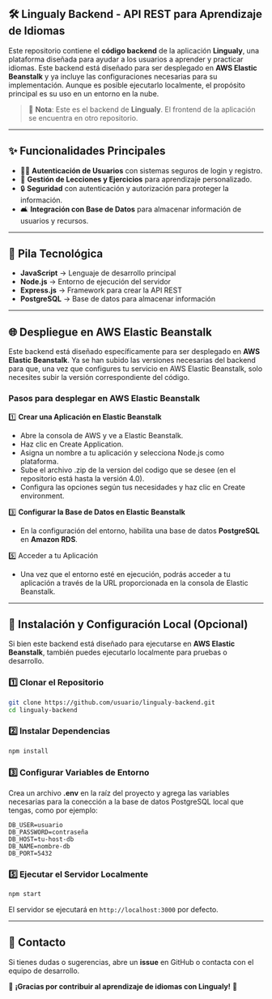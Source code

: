 ## 🛠 Lingualy Backend - API REST para Aprendizaje de Idiomas  

Este repositorio contiene el **código backend** de la aplicación **Lingualy**, una plataforma diseñada para ayudar a los usuarios a aprender y practicar idiomas. Este backend está diseñado para ser desplegado en **AWS Elastic Beanstalk** y ya incluye las configuraciones necesarias para su implementación. Aunque es posible ejecutarlo localmente, el propósito principal es su uso en un entorno en la nube.  

> 📢 **Nota**: Este es el backend de **Lingualy**. El frontend de la aplicación se encuentra en otro repositorio.

---

## ✨ **Funcionalidades Principales**  

- 👨‍🏫 **Autenticación de Usuarios** con sistemas seguros de login y registro.  
- 📅 **Gestión de Lecciones y Ejercicios** para aprendizaje personalizado.  
- 🔒 **Seguridad** con autenticación y autorización para proteger la información.  
- 🛋️ **Integración con Base de Datos** para almacenar información de usuarios y recursos.  

---

## 🔧 **Pila Tecnológica**  

- **JavaScript** → Lenguaje de desarrollo principal  
- **Node.js** → Entorno de ejecución del servidor  
- **Express.js** → Framework para crear la API REST  
- **PostgreSQL** → Base de datos para almacenar información  

---

## 🌐 **Despliegue en AWS Elastic Beanstalk**  

Este backend está diseñado específicamente para ser desplegado en **AWS Elastic Beanstalk**. Ya se han subido las versiones necesarias del backend para que, una vez que configures tu servicio en AWS Elastic Beanstalk, solo necesites subir la versión correspondiente del código.  

### **Pasos para desplegar en AWS Elastic Beanstalk**  

1️⃣ **Crear una Aplicación en Elastic Beanstalk**  
   - Abre la consola de AWS y ve a Elastic Beanstalk.
   - Haz clic en Create Application.
   - Asigna un nombre a tu aplicación y selecciona Node.js como plataforma.
   - Sube el archivo .zip de la version del codigo que se desee (en el repositorio está hasta la versión 4.0).
   - Configura las opciones según tus necesidades y haz clic en Create environment. 

3️⃣ **Configurar la Base de Datos en Elastic Beanstalk**  
   - En la configuración del entorno, habilita una base de datos **PostgreSQL** en **Amazon RDS**.   

5️⃣ Acceder a tu Aplicación
   - Una vez que el entorno esté en ejecución, podrás acceder a tu aplicación a través de la URL proporcionada en la consola de Elastic Beanstalk.

---

## 🚀 **Instalación y Configuración Local (Opcional)**  

Si bien este backend está diseñado para ejecutarse en **AWS Elastic Beanstalk**, también puedes ejecutarlo localmente para pruebas o desarrollo.

### 1️⃣ **Clonar el Repositorio**  
```sh
git clone https://github.com/usuario/lingualy-backend.git
cd lingualy-backend
```

### 2️⃣ **Instalar Dependencias**  
```sh
npm install
```

### 3️⃣ **Configurar Variables de Entorno**  
Crea un archivo **.env** en la raíz del proyecto y agrega las variables necesarias para la conección a la base de datos PostgreSQL local que tengas, como por ejemplo:  
```env
DB_USER=usuario
DB_PASSWORD=contraseña
DB_HOST=tu-host-db
DB_NAME=nombre-db
DB_PORT=5432
```

### 5️⃣ **Ejecutar el Servidor Localmente**  
```sh
npm start
```

El servidor se ejecutará en `http://localhost:3000` por defecto.  

---


## 💌 **Contacto**  

Si tienes dudas o sugerencias, abre un **issue** en GitHub o contacta con el equipo de desarrollo.  

📌 **¡Gracias por contribuir al aprendizaje de idiomas con Lingualy!** 🚀  

